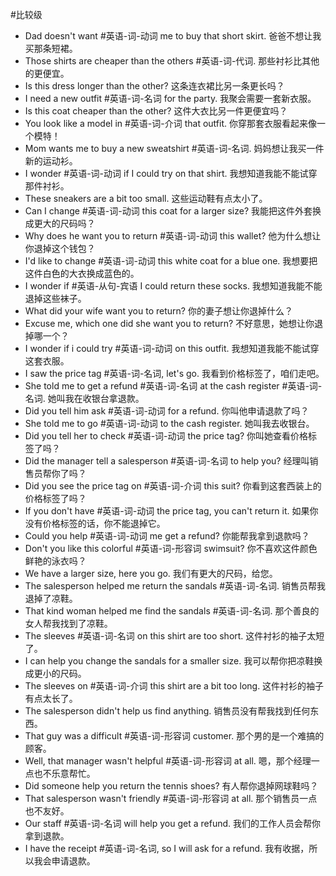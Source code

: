 #比较级
- Dad doesn't want #英语-词-动词 me to buy that short skirt. 爸爸不想让我买那条短裙。
- Those shirts are cheaper than the others #英语-词-代词.  那些衬衫比其他的更便宜。
- Is this dress longer than the other?  这条连衣裙比另一条更长吗？
- I need a new outfit #英语-词-名词 for the party. 我聚会需要一套新衣服。
- Is this coat cheaper than the other? 这件大衣比另一件更便宜吗？
- You look like a model in #英语-词-介词 that outfit. 你穿那套衣服看起来像一个模特！
- Mom wants me to buy a new sweatshirt #英语-词-名词. 妈妈想让我买一件新的运动衫。
- I wonder #英语-词-动词 if I could try on that shirt. 我想知道我能不能试穿那件衬衫。
- These sneakers are a bit too small. 这些运动鞋有点太小了。 
- Can I change #英语-词-动词 this coat for a larger size? 我能把这件外套换成更大的尺码吗？
- Why does he want you to return #英语-词-动词 this wallet? 他为什么想让你退掉这个钱包？
- I'd like to change #英语-词-动词 this white coat for a blue one. 我想要把这件白色的大衣换成蓝色的。
- I wonder if #英语-从句-宾语 I could return these socks. 我想知道我能不能退掉这些袜子。
- What did your wife want you to return? 你的妻子想让你退掉什么？
- Excuse me, which one did she want you to return? 不好意思，她想让你退掉哪一个？
- I wonder if i could try #英语-词-动词 on this outfit. 我想知道我能不能试穿这套衣服。
- I saw the price tag #英语-词-名词, let's go. 我看到价格标签了，咱们走吧。
- She told me to get a refund #英语-词-名词 at the cash register #英语-词-名词. 她叫我在收银台拿退款。
- Did you tell him ask #英语-词-动词 for a refund. 你叫他申请退款了吗？
- She told me to go #英语-词-动词 to the cash register. 她叫我去收银台。
- Did you tell her to check #英语-词-动词 the price tag? 你叫她查看价格标签了吗？
- Did the manager tell a salesperson #英语-词-名词 to help you? 经理叫销售员帮你了吗？
- Did you see the price tag on #英语-词-介词 this suit?  你看到这套西装上的价格标签了吗？
- If you don't have #英语-词-动词 the price tag, you can't return it. 如果你没有价格标签的话，你不能退掉它。
- Could you help #英语-词-动词 me get a refund? 你能帮我拿到退款吗？
- Don't you like this colorful #英语-词-形容词 swimsuit? 你不喜欢这件颜色鲜艳的泳衣吗？
- We have a larger size, here you go. 我们有更大的尺码，给您。
- The salesperson helped me return the sandals #英语-词-名词. 销售员帮我退掉了凉鞋。
- That kind woman helped me find the sandals #英语-词-名词. 那个善良的女人帮我找到了凉鞋。
- The sleeves #英语-词-名词 on this shirt are too short. 这件衬衫的袖子太短了。
- I can help you change the sandals for a smaller size. 我可以帮你把凉鞋换成更小的尺码。
- The sleeves on #英语-词-介词 this shirt are a bit too long. 这件衬衫的袖子有点太长了。
- The salesperson didn't help us find anything. 销售员没有帮我找到任何东西。
- That guy was a difficult #英语-词-形容词 customer. 那个男的是一个难搞的顾客。
- Well, that manager wasn't helpful #英语-词-形容词 at all. 嗯，那个经理一点也不乐意帮忙。
- Did someone help you return the tennis shoes? 有人帮你退掉网球鞋吗？
- That salesperson wasn't friendly #英语-词-形容词 at all. 那个销售员一点也不友好。
- Our staff #英语-词-名词 will help you get a refund. 我们的工作人员会帮你拿到退款。
- I have the receipt #英语-词-名词, so I will ask for a refund. 我有收据，所以我会申请退款。